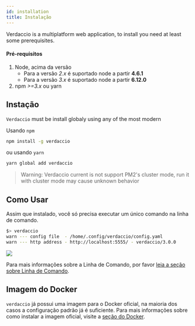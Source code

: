 ```yaml
---
id: installation
title: Instalação
---
```

Verdaccio is a multiplatform web application, to install you need at least some prerequisites.

#### Pré-requisitos

1. Node, acima da versão 
    - Para a versão *2.x* é suportado node a partir **4.6.1**
    - Para a versão *3.x* é suportado node a partir **6.12.0**
2. npm *>=3.x* ou yarn

## Instação

`Verdaccio` must be install globaly using any of the most modern

Usando `npm`

```bash
npm install -g verdaccio
```

ou usando `yarn`

```bash
yarn global add verdaccio
```

> Warning: Verdaccio current is not support PM2's cluster mode, run it with cluster mode may cause unknown behavior

## Como Usar

Assim que instalado, você só precisa executar um único comando na linha de comando.

```bash
$> verdaccio
warn --- config file  - /home/.config/verdaccio/config.yaml
warn --- http address - http://localhost:5555/ - verdaccio/3.0.0
```

![](https://cdn-images-1.medium.com/max/720/1*jDHnZ7_68u5s1lFK2cygnA.gif)

Para mais informações sobre a Linha de Comando, por favor [leia a seção sobre Linha de Comando](cli.md).

## Imagem do Docker

`verdaccio` já possui uma imagem para o Docker oficial, na maioria dos casos a configuração padrão já é suficiente. Para mais informações sobre como instalar a imagem oficial, visite a [seção do Docker](docker.md).
